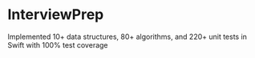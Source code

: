 # InterviewPrep

Implemented 10+ data structures, 80+ algorithms, and 220+ unit tests in Swift with 100% test coverage
